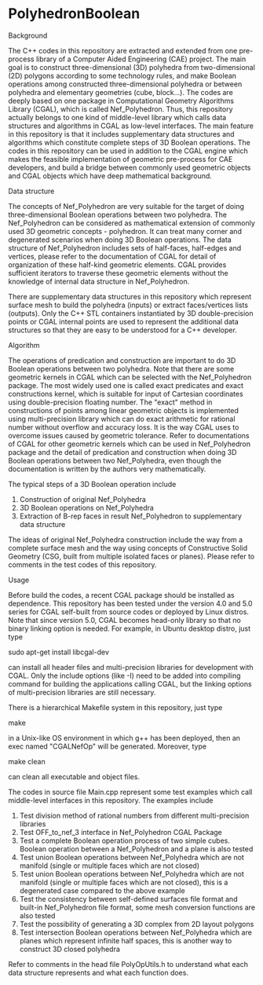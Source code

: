 # PolyhedronBoolean
Background

The C++ codes in this repository are extracted and extended from one pre-process library of a Computer Aided Engineering (CAE) project. The main goal is to construct three-dimensional (3D) polyhedra from two-dimensional (2D) polygons according to some technology rules, and make Boolean operations among constructed three-dimensional polyhedra or between polyhedra and elementary geometries (cube, block...).  The codes are deeply based on one package in Computational Geometry Algorithms Library (CGAL), which is called Nef_Polyhedron. Thus, this repository actually belongs to one kind of middle-level library which calls data structures and algorithms in CGAL as low-level interfaces. The main feature in this repository is that it includes supplementary data structures and algorithms which constitute complete steps of 3D Boolean operations. The codes in this repository can be used in addition to the CGAL engine which makes the feasible implementation of geometric pre-process for CAE developers, and build a bridge between commonly used geometric objects and CGAL objects which have deep mathematical background.

Data structure

The concepts of Nef_Polyhedron are very suitable for the target of doing three-dimensional Boolean operations between two polyhedra. The Nef_Polyhedron can be considered as mathematical extension of commonly used 3D geometric concepts - polyhedron. It can treat many corner and degenerated scenarios when doing 3D Boolean operations. The data structure of Nef_Polyhedron includes sets of half-faces, half-edges and vertices, please refer to the documentation of CGAL for detail of organization of these half-kind geometric elements. CGAL provides sufficient iterators to traverse these geometric elements without the knowledge of internal data structure in Nef_Polyhedron.

There are supplementary data structures in this repository which represent surface mesh to build the polyhedra (inputs) or extract faces/vertices lists (outputs). Only the C++ STL containers instantiated by 3D double-precision points or CGAL internal points are used to represent the additional data structures so that they are easy to be understood for a C++ developer.
 
Algorithm

The operations of predication and construction are important to do 3D Boolean operations between two polyhedra. Note that there are some geometric kernels in CGAL which can be selected with the Nef_Polyhedron package. The most widely used one is called exact predicates and exact constructions kernel, which is suitable for input of Cartesian coordinates using double-precision floating number. The "exact" method in constructions of points among linear geometric objects is implemented using multi-precision library which can do exact arithmetic for rational number without overflow and accuracy loss. It is the way CGAL uses to overcome issues caused by geometric tolerance. Refer to documentations of CGAL for other geometric kernels which can be used in Nef_Polyhedron package and the detail of predication and construction when doing 3D Boolean operations between two Nef_Polyhedra, even though the documentation is written by the authors very mathematically.

The typical steps of a 3D Boolean operation include
1. Construction of original Nef_Polyhedra
2. 3D Boolean operations on Nef_Polyhedra
3. Extraction of B-rep faces in result Nef_Polyhedron to supplementary data structure

The ideas of original Nef_Polyhedra construction include the way from a complete surface mesh and the way using concepts of Constructive Solid Geometry (CSG, built from multiple isolated faces or planes). Please refer to comments in the test codes of this repository.

Usage

Before build the codes, a recent CGAL package should be installed as dependence. This repository has been tested under the version 4.0 and 5.0 series for CGAL self-built from source codes or deployed by Linux distros. Note that since version 5.0, CGAL becomes head-only library so that no binary linking option is needed. For example, in Ubuntu desktop distro, just type

sudo apt-get install libcgal-dev

can install all header files and multi-precision libraries for development with CGAL. Only the include options (like -I) need to be added into compiling command for building the applications calling CGAL, but the linking options of multi-precision libraries are still necessary.

There is a hierarchical Makefile system in this repository, just type

make

in a Unix-like OS environment in which g++ has been deployed, then an exec named "CGALNefOp" will be generated. Moreover, type

make clean

can clean all executable and object files.

The codes in source file Main.cpp represent some test examples which call middle-level interfaces in this repository. The examples include
1.  Test division method of rational numbers from different multi-precision libraries
2.  Test OFF_to_nef_3 interface in Nef_Polyhedron CGAL Package
3.  Test a complete Boolean operation process of two simple cubes. Boolean operation between a Nef_Polyhedron and a plane is also tested
4.  Test union Boolean operations between Nef_Polyhedra which are not manifold (single or multiple faces which are not closed)
5.  Test union Boolean operations between Nef_Polyhedra which are not manifold (single or multiple faces which are not closed), this is a degenerated case compared to the above example
6.  Test the consistency between self-defined surfaces file format and built-in Nef_Polyhedron file format, some mesh conversion functions are also tested
7.  Test the possibility of generating a 3D complex from 2D layout polygons
8.  Test intersection Boolean operations between Nef_Polyhedra which are planes which represent infinite half spaces, this is another way to construct 3D closed polyhedra

Refer to comments in the head file PolyOpUtils.h to understand what each data structure represents and what each function does.